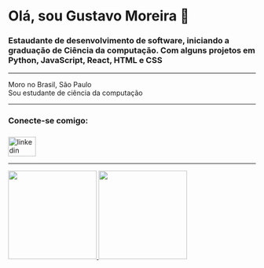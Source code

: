 <h1 align="left">Olá, sou Gustavo Moreira 👋</h1>

###


<h3 align="left"> Estaudante de desenvolvimento de software, iniciando a graduação de Ciência da computação. Com alguns projetos em Python, JavaScript, React, HTML e CSS</h3>

<hr>

<p align="left">Moro no Brasil, São Paulo <br>Sou estudante de ciência da computação </p>

<hr>

<h3 align="left">Conecte-se comigo:</h3>

###
<div align="left">
  <a href="https://www.linkedin.com/in/gustaamoreiraa/" target="_blank">
    <img src="https://raw.githubusercontent.com/maurodesouza/profile-readme-generator/master/src/assets/icons/social/linkedin/default.svg" width="56" height="40" alt="linkedin logo"  />
  </a>
</div>

<hr>

<div>
<a href="https://github.com/gustamoreira">
<img height="180em" src="https://github-readme-stats.vercel.app/api/top-langs/?username=gustamoreira&layout=compact&langs_count=7&theme=dracula"/>
<img height="180em" src="https://github-readme-stats.vercel.app/api?username=gustamoreira&show_icons=true&theme=dracula&include_all_commits=true&count_private=true"/>  
</div>
  
